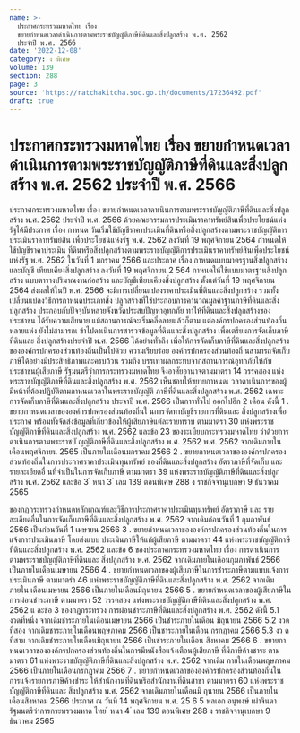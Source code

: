```yaml
---
name: >-
  ประกาศกระทรวงมหาดไทย เรื่อง
  ขยายกำหนดเวลาดำเนินการตามพระราชบัญญัติภาษีที่ดินและสิ่งปลูกสร้าง พ.ศ. 2562
  ประจำปี พ.ศ. 2566
date: '2022-12-08'
category: ง พิเศษ
volume: 139
section: 288
page: 3
source: 'https://ratchakitcha.soc.go.th/documents/17236492.pdf'
draft: true
---
```


# ประกาศกระทรวงมหาดไทย เรื่อง ขยายกำหนดเวลาดำเนินการตามพระราชบัญญัติภาษีที่ดินและสิ่งปลูกสร้าง พ.ศ. 2562 ประจำปี พ.ศ. 2566

ประกาศกระทรวงมหาดไทย เรื่อง ขยายกำหนดเวลาดาเนินการตามพระราชบัญญัติภาษีที่ดินและสิ่งปลูกสร้าง พ.ศ. 2562 ประจำปี พ.ศ. 2566 ด้วยคณะกรรมการประเมินราคาทรัพย์สินเพื่อประโยชน์แห่งรัฐได้มีประกาศ เรื่อง กาหนด วันเริ่มใช้บัญชีราคาประเมินที่ดินหรือสิ่งปลูกสร้างตามพระราชบัญญัติการประเมินราคาทรัพย์สิน เพื่อประโยชน์แห่งรัฐ พ.ศ. 2562 ลงวันที่ 19 พฤศจิกายน 2564 กำหนดให้ใช้บัญชีราคาประเมิน ที่ดินหรือสิ่งปลูกสร้างตามพระราชบัญญัติการประเมินราคาทรัพย์สินเพื่อประโยชน์แห่งรัฐ พ.ศ. 2562 ในวันที่ 1 มกราคม 2566 และประกาศ เรื่อง กาหนดแบบมาตรฐานสิ่งปลูกสร้างและบัญชี เทียบเคียงสิ่งปลูกสร้าง ลงวันที่ 19 พฤศจิกายน 2 564 กาหนดให้ใช้แบบมาตรฐานสิ่งปลูกสร้าง แบบตารางปริมาณงานก่อสร้าง และบัญชีเทียบเคียงสิ่งปลูกสร้าง ตั้งแต่วันที่ 19 พฤศจิกายน 2564 ส่งผลให้ในปี พ.ศ. 2566 จะมีการเปลี่ยนแปลงราคาประเมินที่ดินและสิ่งปลูกสร้าง รวมทั้ง เปลี่ยนแปลงวิธีการกาหนดประเภทสิ่ง ปลูกสร้างที่ใช้ประกอบการคานวณมูลค่าฐานภาษีที่ดินและสิ่งปลูกสร้าง ประกอบกับปัจจุบันหลายจังหวัดประสบปัญหาอุทกภัย ทาให้ที่ดินและสิ่งปลูกสร้างของประชาชน ได้รับความเสียหาย แม้สถานการณ์จะเริ่มคลี่คลายแล้วก็ตาม แต่องค์กรปกครองส่วนท้องถิ่นหลายแห่ง ยังไม่สามารถเ ข้าไปดาเนินการสารวจข้อมูลที่ดินและสิ่งปลูกสร้าง เพื่อเตรียมการจัดเก็บภาษีที่ดินและ สิ่งปลูกสร้างประจำปี พ.ศ. 2566 ได้อย่างทั่วถึง เพื่อให้การจัดเก็บภาษีที่ดินและสิ่งปลูกสร้างขององค์กรปกครองส่วนท้องถิ่นเป็นไปด้วย ความเรียบร้อย องค์กรปกครองส่วนท้องถิ่ นสามารถจัดเก็บภาษีได้อย่างมีประสิทธิภาพและครบถ้วน รวมถึง บรรเทาผลกระทบจากสถานการณ์อุทกภัยให้กับประชาชนผู้เสียภาษี รัฐมนตรีว่าการกระทรวงมหาดไทย จึงอาศัยอานาจตามมาตรา 14 วรรคสอง แห่งพระราชบัญญัติภาษีที่ดินและสิ่งปลูกสร้าง พ.ศ. 2562 เห็นชอบให้ขยายกาหนดเ วลาดาเนินการของผู้มีหน้าที่ต้องปฏิบัติตามกาหนดเวลาในพระราชบัญญัติ ภาษีที่ดินและสิ่งปลูกสร้าง พ.ศ. 2562 เฉพาะการจัดเก็บภาษีที่ดินและสิ่งปลูกสร้าง ประจาปี พ.ศ. 2566 เป็นการทั่วไป ออกไปอีก 2 เดือน ดังนี้ 1 . ขยายกาหนดเวลาขององค์กรปกครองส่วนท้องถิ่นใ นการจัดทาบัญชีรายการที่ดินและ สิ่งปลูกสร้างเพื่อประกาศ พร้อมทั้งจัดส่งข้อมูลที่เกี่ยวข้องให้ผู้เสียภาษีแต่ละรายทราบ ตามมาตรา 30 แห่งพระราชบัญญัติภาษีที่ดินและสิ่งปลูกสร้าง พ.ศ. 2562 และข้อ 23 ของระเบียบกระทรวงมหาดไทย ว่าด้วยการดาเนินการตามพระราชบั ญญัติภาษีที่ดินและสิ่งปลูกสร้าง พ.ศ. 2562 พ.ศ. 2562 จากเดิมภายในเดือนพฤศจิกายน 2565 เป็นภายในเดือนมกราคม 2566 2 . ขยายกาหนดเวลาขององค์กรปกครองส่วนท้องถิ่นในการประกาศราคาประเมินทุนทรัพย์ ของที่ดินและสิ่งปลูกสร้าง อัตราภาษีที่จัดเก็บ และรายละเอียดอื่ นที่จำเป็นในการจัดเก็บภาษี ตามมาตรา 39 แห่งพระราชบัญญัติภาษีที่ดินและสิ่งปลูกสร้าง พ.ศ. 2562 และข้อ 3 ้ หนา 3 ่ เลม 139 ตอนพิเศษ 288 ง ราชกิจจานุเบกษา 9 ธันวาคม 2565

ของกฎกระทรวงกำหนดหลักเกณฑ์และวิธีการประกาศราคาประเมินทุนทรัพย์ อัตราภาษี และ รายละเอียดอื่นในการจัดเก็บภาษีที่ดินและสิ่งปลูกสร้าง พ.ศ. 2562 จากเดิมก่อนวันที่ 1 กุมภาพันธ์ 2566 เป็นก่อนวันที่ 1 เมษายน 2566 3 . ขยายกำหนดเวลาขององค์กรปกครองส่วนท้องถิ่นในการแจ้งการประเมินภาษี โดยส่งแบบ ประเมินภาษีให้แก่ผู้เสียภาษี ตามมาตรา 44 แห่งพระราชบัญญัติภาษีที่ดินและสิ่งปลูกสร้าง พ.ศ. 2562 และข้อ 6 ของประกาศกระทรวงมหาดไทย เรื่อง การดาเนินการตามพระราชบัญญัติภาษีที่ดินและ สิ่งปลูกสร้าง พ.ศ. 2562 จากเดิมภายในเดือนกุมภาพันธ์ 2566 เป็นภายในเดือนเมษายน 2566 4 . ขยายกำหนดเวลาของผู้เสียภาษีในการชำระภาษีตามแบบแจ้งการประเมินภาษี ตามมาตรำ 46 แห่งพระราชบัญญัติภาษีที่ดินและสิ่งปลูกสร้าง พ.ศ. 2562 จากเดิมภายใน เดือนเมษายน 2566 เป็นภายในเดือนมิถุนายน 2566 5 . ขยายกำหนดเวลาของผู้เสียภาษีในการผ่อนชำระภาษี ตามมาตรา 52 วรรคสอง แห่งพระราชบัญญัติภาษีที่ดินและสิ่งปลูกสร้าง พ.ศ. 2562 แ ละข้อ 3 ของกฎกระทรวง การผ่อนชำระภาษีที่ดินและสิ่งปลูกสร้าง พ.ศ. 2562 ดังนี้ 5.1 งวดที่หนึ่ง จากเดิมชำระภายในเดือนเมษายน 2566 เป็นชำระภายในเดือน มิถุนายน 2566 5.2 งวดที่สอง จากเดิมชาระภายในเดือนพฤษภาคม 2566 เป็นชาระภายในเดือน กรกฎาคม 2566 5.3 งว ดที่สาม จากเดิมชำระภายในเดือนมิถุนายน 2566 เป็นชำระภายในเดือน สิงหาคม 2566 6 . ขยายกาหนดเวลาขององค์กรปกครองส่วนท้องถิ่นในการมีหนังสือแจ้งเตือนผู้เสียภาษี ที่มีภาษีค้างชาระ ตามมาตรา 61 แห่งพระราชบัญญัติภาษีที่ดินและสิ่งปลูกสร้าง พ.ศ. 2562 จากเดิม ภายในเดือนพฤษภาคม 2566 เป็นภายในเดือนกรกฎาคม 2566 7 . ขยายกำหนดเวลาขององค์กรปกครองส่วนท้องถิ่นในการแจ้งรายการภาษีค้างชำระ ให้สำนักงานที่ดินหรือสำนักงานที่ดินสาขา ตามมาตรา 60 แห่งพระราชบัญญัติภาษีที่ดินและ สิ่งปลูกสร้าง พ.ศ. 2562 จากเดิมภายในเดือนมิ ถุนายน 2566 เป็นภายในเดือนสิงหาคม 2566 ประกาศ ณ วันที่ 14 พฤศจิกายน พ.ศ. 25 6 5 พลเอก อนุพงษ์ เผ่าจินดา รัฐมนตรีว่าการกระทรวงมหาด ไทย ้ หนา 4 ่ เลม 139 ตอนพิเศษ 288 ง ราชกิจจานุเบกษา 9 ธันวาคม 2565
